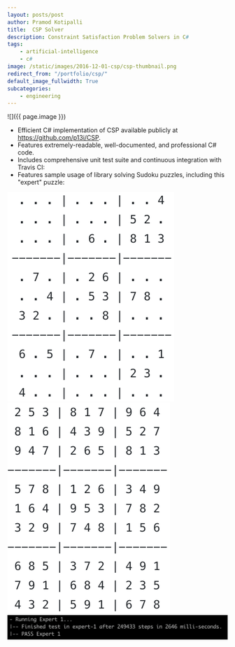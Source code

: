 ```yaml
---
layout: posts/post
author: Pramod Kotipalli
title:  CSP Solver
description: Constraint Satisfaction Problem Solvers in C#
tags:
    - artificial-intelligence
    - c#
image: /static/images/2016-12-01-csp/csp-thumbnail.png
redirect_from: "/portfolio/csp/"
default_image_fullwidth: True
subcategories:
    - engineering
---
```


![]({{ page.image }})

* Efficient C# implementation of CSP available publicly at https://github.com/p13i/CSP.
* Features extremely-readable, well-documented, and professional C# code.
* Includes comprehensive unit test suite and continuous integration with Travis CI:
* Features sample usage of library solving Sudoku puzzles, including this "expert" puzzle:

![](/static/images/2016-12-01-csp/csp-sudoku-unfilled.png)
![](/static/images/2016-12-01-csp/csp-sudoku-filled.png)
![](/static/images/2016-12-01-csp/csp-console.png)